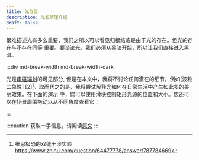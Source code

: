 ```yaml
---
title: 光与影
description: 光影原理介绍
draft: false
---
```


很难描述光有多么重要，我们之所以可以看见归根结底是由于光的存在。但光的存在与不存在同等
重要。要谈论光，我们必须从黑暗开始，所以让我们直接进入黑暗。

<!-- truncate -->

:::div md-break-width md-break-width-dark

光是[电磁辐射][1]的可见部分, 但是在本文中，我将不讨论任何潜在的细节，例如[波粒二象性]
[2][^1]。取而代之的是，我将尝试解释光如何在日常生活中产生如此多的美丽效果。在下面的演示
中，您可以使用滑块控制矩形光源的位置和大小。您还可以在场景周围拖动以从不同角度查看它：

:::

:::caution
获取一手信息，请阅读[原文][1]
:::

[1]: https://ciechanow.ski/lights-and-shadows/
[2]: https://en.wikipedia.org/wiki/Electromagnetic_radiation
[3]: https://en.wikipedia.org/wiki/Wave%E2%80%93particle_duality

[^1]: 细思极恐的双缝干涉实验 https://www.zhihu.com/question/64477778/answer/787784669
